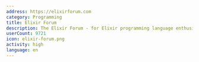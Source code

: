 ```yaml
---
address: https://elixirforum.com
category: Programming
title: Elixir Forum
description: The Elixir Forum - for Elixir programming language enthusiasts!
userCount: 9721
icon: elixir-forum.png
activity: high
language: en
---
```

